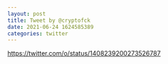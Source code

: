 ```yaml
--- 
layout: post 
title: Tweet by @cryptofck 
date: 2021-06-24 1624585389 
categories: twitter 
--- 
```

https://twitter.com/o/status/1408239200273526787